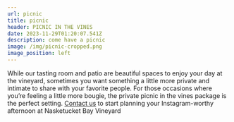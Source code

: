 ```yaml
---
url: picnic
title: picnic
header: PICNIC IN THE VINES
date: 2023-11-29T01:20:07.541Z
description: come have a picnic
image: /img/picnic-cropped.png
image_position: left
---
```

While our tasting room and patio are beautiful spaces to enjoy your day at the vineyard, sometimes you want something a little more private and intimate to share with your favorite people. For those occasions where you’re feeling a little more bougie, the private picnic in the vines package is the perfect setting. [Contact us](mailto:info@peacelovevino.net) to start planning your Instagram-worthy afternoon at Nasketucket Bay Vineyard
